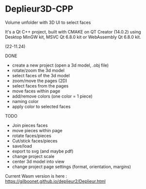 #  Deplieur3D-CPP
Volume unfolder with 3D UI to select faces

It's a Qt C++ project, built with CMAKE on QT Creator (14.0.2)
using Desktop MinGW kit, MSVC Qt 6.8.0 kit or WebAssembly Qt 6.8.0 kit.

(22-11.24)

DONE
- create a new project (open a 3d model, .obj file)
- rotate/zoom the 3d model
- select faces of the 3d model
- zoom/move the pages (2D)
- select faces from the pages
- move faces within page
- add/remove colors (one color = 1 piece)
- naming color
- apply color to selected faces

TODO
- Join pieces faces
- move pieces within page
- rotate faces/pieces
- Cut/stick faces/pieces
- save/load
- export to svg (and maybe pdf)
- change project scale
- center 3d model into view
- change project page settings (format, orientation, margins)

Current Wasm version is here :
https://gilboonet.github.io/deplieur2/Deplieur.html

